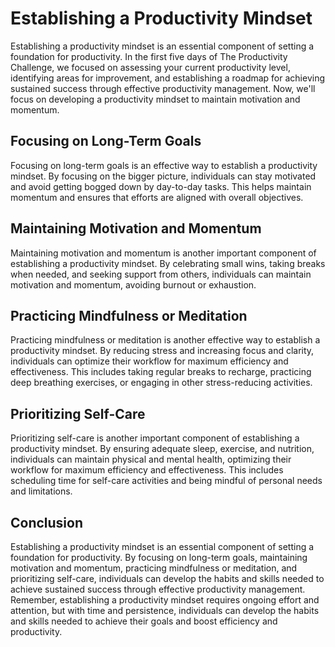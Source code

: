 Establishing a Productivity Mindset
====================================================================

Establishing a productivity mindset is an essential component of setting a foundation for productivity. In the first five days of The Productivity Challenge, we focused on assessing your current productivity level, identifying areas for improvement, and establishing a roadmap for achieving sustained success through effective productivity management. Now, we'll focus on developing a productivity mindset to maintain motivation and momentum.

Focusing on Long-Term Goals
---------------------------

Focusing on long-term goals is an effective way to establish a productivity mindset. By focusing on the bigger picture, individuals can stay motivated and avoid getting bogged down by day-to-day tasks. This helps maintain momentum and ensures that efforts are aligned with overall objectives.

Maintaining Motivation and Momentum
-----------------------------------

Maintaining motivation and momentum is another important component of establishing a productivity mindset. By celebrating small wins, taking breaks when needed, and seeking support from others, individuals can maintain motivation and momentum, avoiding burnout or exhaustion.

Practicing Mindfulness or Meditation
------------------------------------

Practicing mindfulness or meditation is another effective way to establish a productivity mindset. By reducing stress and increasing focus and clarity, individuals can optimize their workflow for maximum efficiency and effectiveness. This includes taking regular breaks to recharge, practicing deep breathing exercises, or engaging in other stress-reducing activities.

Prioritizing Self-Care
----------------------

Prioritizing self-care is another important component of establishing a productivity mindset. By ensuring adequate sleep, exercise, and nutrition, individuals can maintain physical and mental health, optimizing their workflow for maximum efficiency and effectiveness. This includes scheduling time for self-care activities and being mindful of personal needs and limitations.

Conclusion
----------

Establishing a productivity mindset is an essential component of setting a foundation for productivity. By focusing on long-term goals, maintaining motivation and momentum, practicing mindfulness or meditation, and prioritizing self-care, individuals can develop the habits and skills needed to achieve sustained success through effective productivity management. Remember, establishing a productivity mindset requires ongoing effort and attention, but with time and persistence, individuals can develop the habits and skills needed to achieve their goals and boost efficiency and productivity.


